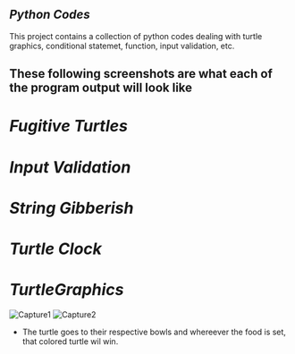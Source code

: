 ## *Python Codes*
This project contains a collection of python codes dealing with turtle graphics, conditional statemet, function, input validation, etc.

## These following screenshots are what each of the program output will look like
# *Fugitive Turtles*

# *Input Validation*

# *String Gibberish*

# *Turtle Clock*

# *TurtleGraphics*
![Capture1](https://user-images.githubusercontent.com/60201371/80660429-4bfbd200-8a51-11ea-8adb-82f7f9b00caf.PNG)
![Capture2](https://user-images.githubusercontent.com/60201371/80660431-4d2cff00-8a51-11ea-95e4-4b25ee31b0d7.PNG)
* The turtle goes to their respective bowls and whereever the food is set, that colored turtle wil win.
